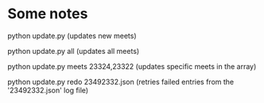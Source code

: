 # Some notes

python update.py
(updates new meets)

python update.py all
(updates all meets)

python update.py meets 23324,23322
(updates specific meets in the array)

python update.py redo 23492332.json
(retries failed entries from the '23492332.json' log file)
